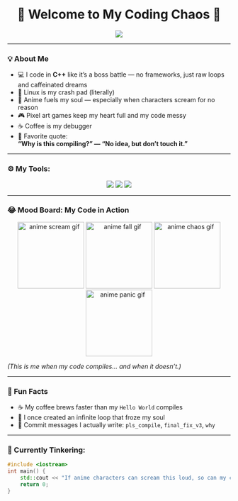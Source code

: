 <h1 align="center">🎉 Welcome to My Coding Chaos 🎉</h1>

<p align="center">
  <img src="https://www.google.com/url?sa=i&url=https%3A%2F%2Fotkritkis.com%2Fsmeshnye-anime-gifki-30-animirovannyh-kartinok%2F&psig=AOvVaw3GB9cxZ7DpIRW7EP80t8-x&ust=1753691257917000&source=images&opi=89978449"/>
</p>

---

### 💡 About Me

- 💻 I code in **C++** like it’s a boss battle — no frameworks, just raw loops and caffeinated dreams  
- 🐧 Linux is my crash pad (literally)  
- 🎌 Anime fuels my soul — especially when characters scream for no reason  
- 🎮 Pixel art games keep my heart full and my code messy  
- ☕ Coffee is my debugger  
- 💬 Favorite quote:  
  **“Why is this compiling?” — “No idea, but don’t touch it.”**

---

### ⚙️ My Tools:
<p align="center">
  <img src="https://img.shields.io/badge/C%2B%2B-00599C?style=for-the-badge&logo=c%2B%2B&logoColor=white"/>
  <img src="https://img.shields.io/badge/Visual_Studio-5C2D91?style=for-the-badge&logo=visual-studio&logoColor=white"/>
  <img src="https://img.shields.io/badge/Linux-FCC624?style=for-the-badge&logo=linux&logoColor=black"/>
</p>

---

### 😂 Mood Board: My Code in Action

<p align="center">
  <img src="https://i.pinimg.com/originals/0f/3d/0f/0f3d0f3d0f3d0f3d0f3d0f3d0f3d0f3d.gif" alt="anime scream gif" width="150"/>
  <img src="https://i.pinimg.com/originals/1a/2b/1a/1a2b1a2b1a2b1a2b1a2b1a2b1a2b1a2b.gif" alt="anime fall gif" width="150"/>
  <img src="https://i.pinimg.com/originals/2c/3d/2c/2c3d2c3d2c3d2c3d2c3d2c3d2c3d2c3d.gif" alt="anime chaos gif" width="150"/>
  <img src="https://i.pinimg.com/originals/4d/5e/4d/4d5e4d5e4d5e4d5e4d5e4d5e4d5e4d5e.gif" alt="anime panic gif" width="150"/>
</p>

_(This is me when my code compiles... and when it doesn’t.)_

---

### 🧪 Fun Facts

- ☕ My coffee brews faster than my `Hello World` compiles  
- 🔁 I once created an infinite loop that froze my soul  
- 🧠 Commit messages I actually write: `pls_compile`, `final_fix_v3`, `why`

---

### 🔧 Currently Tinkering:

```cpp
#include <iostream>
int main() {
    std::cout << "If anime characters can scream this loud, so can my compiler." << std::endl;
    return 0;
}
